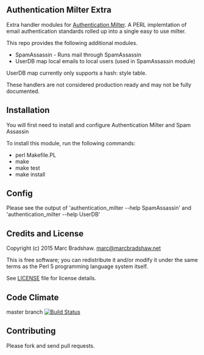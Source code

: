 Authentication Milter Extra
---------------------------

Extra handler modules for [Authentication Milter](https://github.com/fastmail/authentication_milter).
A PERL implemtation of email authentication standards rolled up into a single easy to use milter.

This repo provides the following additional modules.

- SpamAssassin - Runs mail through SpamAssassin
- UserDB map local emails to local users (used in SpamAssassin module)

UserDB map currently only supports a hash: style table.

These handlers are not considered production ready and may not be fully documented.

Installation
------------

You will first need to install and configure Authentication Milter and Spam Assassin

To install this module, run the following commands:

 - perl Makefile.PL
 - make
 - make test
 - make install

Config
------

Please see the output of 'authentication_milter --help SpamAssassin' and
'authentication_milter --help UserDB'

Credits and License
-------------------

Copyright (c) 2015 Marc Bradshaw. <marc@marcbradshaw.net>

This is free software; you can redistribute it and/or modify it under the
same terms as the Perl 5 programming language system itself.

See [LICENSE](LICENSE) file for license details.

Code Climate
------------

master branch [![Build Status](https://travis-ci.org/marcbradshaw/authentication_milter_extra.svg?branch=master)](https://travis-ci.org/marcbradshaw/authentication_milter_extra)

Contributing
------------

Please fork and send pull requests.

